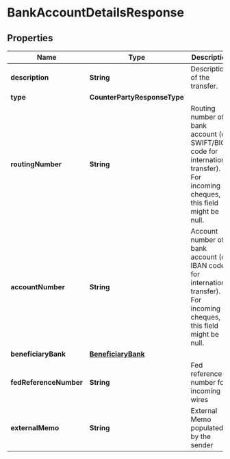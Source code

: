 

# BankAccountDetailsResponse


## Properties

| Name | Type | Description | Notes |
|------------ | ------------- | ------------- | -------------|
|**description** | **String** | Description of the transfer. |  [optional] |
|**type** | **CounterPartyResponseType** |  |  |
|**routingNumber** | **String** | Routing number of a bank account (or SWIFT/BIC code for international transfer). For incoming cheques, this field might be null. |  [optional] |
|**accountNumber** | **String** | Account number of a bank account (or IBAN code for international transfer). For incoming cheques, this field might be null. |  [optional] |
|**beneficiaryBank** | [**BeneficiaryBank**](BeneficiaryBank.md) |  |  [optional] |
|**fedReferenceNumber** | **String** | Fed reference number for incoming wires |  [optional] |
|**externalMemo** | **String** | External Memo populated by the sender |  [optional] |



